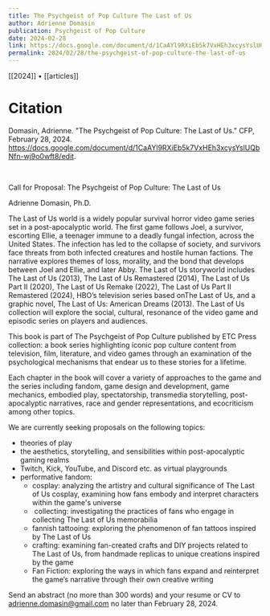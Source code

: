 ```yaml
---
title: The Psychgeist of Pop Culture The Last of Us
author: Adrienne Domasin
publication: Psychgeist of Pop Culture
date: 2024-02-28
link: https://docs.google.com/document/d/1CaAYl9RXiEb5k7VxHEh3xcysYslUQbNfn-wj9o0wft8/edit
permalink: 2024/02/28/the-psychgeist-of-pop-culture-the-last-of-us
---
```


[[2024]] • [[articles]]

# Citation

Domasin, Adrienne. "The Psychgeist of Pop Culture: The Last of Us." CFP, February 28, 2024. https://docs.google.com/document/d/1CaAYl9RXiEb5k7VxHEh3xcysYslUQbNfn-wj9o0wft8/edit.

<br>

Call for Proposal: The Psychgeist of Pop Culture: The Last of Us

Adrienne Domasin, Ph.D.

The Last of Us world is a widely popular survival horror video game series set in a post-apocalyptic world. The first game follows Joel, a survivor, escorting Ellie, a teenager immune to a deadly fungal infection, across the United States. The infection has led to the collapse of society, and survivors face threats from both infected creatures and hostile human factions. The narrative explores themes of loss, morality, and the bond that develops between Joel and Ellie, and later Abby. The Last of Us storyworld includes The Last of Us (2013), The Last of Us Remastered (2014), The Last of Us Part II (2020), The Last of Us Remake (2022), The Last of Us Part II Remastered (2024), HBO’s television series based onThe Last of Us, and a graphic novel, The Last of Us: American Dreams (2013). The Last of Us collection will explore the social, cultural, resonance of the video game and episodic series on players and audiences.  

This book is part of The Psychgeist of Pop Culture published by ETC Press collection: a book series highlighting iconic pop culture content from television, film, literature, and video games through an examination of the psychological mechanisms that endear us to these stories for a lifetime.

Each chapter in the book will cover a variety of approaches to the game and the series including fandom, game design and development, game mechanics, embodied play, spectatorship, transmedia storytelling, post-apocalyptic narratives, race and gender representations, and ecocriticism among other topics. 

We are currently seeking proposals on the following topics:

- theories of play
- the aesthetics, storytelling, and sensibilities within post-apocalyptic gaming realms
- Twitch, Kick, YouTube, and Discord etc. as virtual playgrounds
- performative fandom: 
	- cosplay: analyzing the artistry and cultural significance of The Last of Us cosplay, examining how fans embody and interpret characters within the game's universe
	-  collecting: investigating the practices of fans who engage in collecting The Last of Us memorabilia
	- fannish tattooing: exploring the phenomenon of fan tattoos inspired by The Last of Us
	- crafting: examining fan-created crafts and DIY projects related to The Last of Us, from handmade replicas to unique creations inspired by the game
	- Fan Fiction: exploring the ways in which fans expand and reinterpret the game’s narrative through their own creative writing    

Send an abstract (no more than 300 words) and your resume or CV to adrienne.domasin@gmail.com no later than February 28, 2024.